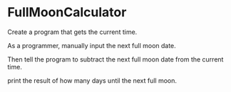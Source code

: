 # FullMoonCalculator


Create a program that gets the current time.

As a programmer, manually input the next full moon date.

Then tell the program to subtract the next full moon date from the current time.

print the result of how many days until the next full moon.
